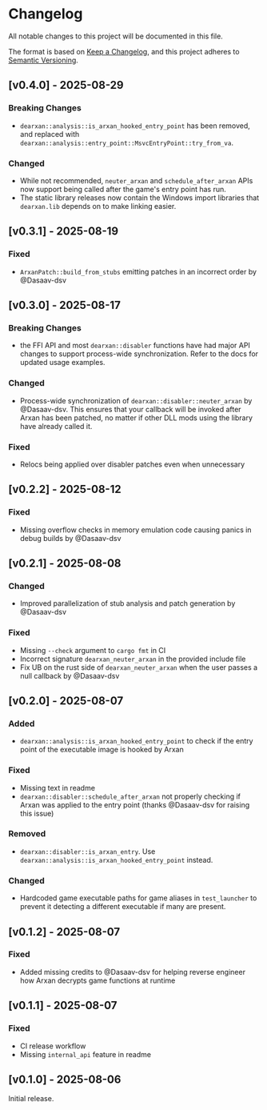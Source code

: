 # Changelog

All notable changes to this project will be documented in this file.

The format is based on [Keep a Changelog](https://keepachangelog.com/en/1.1.0/),
and this project adheres to [Semantic Versioning](https://semver.org/spec/v2.0.0.html).

## [v0.4.0] - 2025-08-29

### Breaking Changes
- `dearxan::analysis::is_arxan_hooked_entry_point` has been removed, and replaced with `dearxan::analysis::entry_point::MsvcEntryPoint::try_from_va`.

### Changed
- While not recommended, `neuter_arxan` and `schedule_after_arxan` APIs now support being called after the game's entry point has run.
- The static library releases now contain the Windows import libraries that `dearxan.lib` depends on to make linking easier.

## [v0.3.1] - 2025-08-19

### Fixed
- `ArxanPatch::build_from_stubs` emitting patches in an incorrect order by @Dasaav-dsv

## [v0.3.0] - 2025-08-17

### Breaking Changes
- the FFI API and most `dearxan::disabler` functions have had major API changes to support process-wide synchronization. Refer to the docs for updated usage examples.

### Changed
- Process-wide synchronization of `dearxan::disabler::neuter_arxan` by @Dasaav-dsv. This ensures that your callback will be invoked after Arxan has been patched, no matter if other DLL mods using the library have already called it.

### Fixed
- Relocs being applied over disabler patches even when unnecessary

## [v0.2.2] - 2025-08-12

### Fixed
- Missing overflow checks in memory emulation code causing panics in debug builds by @Dasaav-dsv

## [v0.2.1] - 2025-08-08

### Changed
- Improved parallelization of stub analysis and patch generation by @Dasaav-dsv

### Fixed
- Missing `--check` argument to `cargo fmt` in CI
- Incorrect signature `dearxan_neuter_arxan` in the provided include file
- Fix UB on the rust side of `dearxan_neuter_arxan` when the user passes a null callback by @Dasaav-dsv

## [v0.2.0] - 2025-08-07

### Added
- `dearxan::analysis::is_arxan_hooked_entry_point` to check if the entry point of the executable image is hooked by Arxan

### Fixed
- Missing text in readme
- `dearxan::disabler::schedule_after_arxan` not properly checking if Arxan was applied to the entry point (thanks @Dasaav-dsv for raising this issue)

### Removed
- `dearxan::disabler::is_arxan_entry`. Use `dearxan::analysis::is_arxan_hooked_entry_point` instead.

### Changed
- Hardcoded game executable paths for game aliases in `test_launcher` to prevent it detecting a different executable if many are present.

## [v0.1.2] - 2025-08-07

### Fixed
- Added missing credits to @Dasaav-dsv for helping reverse engineer how Arxan decrypts game functions at runtime

## [v0.1.1] - 2025-08-07

### Fixed
- CI release workflow
- Missing `internal_api` feature in readme

## [v0.1.0] - 2025-08-06

Initial release.
